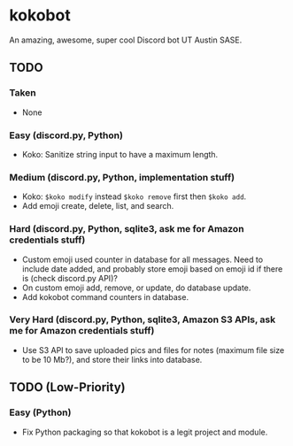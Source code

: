 # kokobot
An amazing, awesome, super cool Discord bot UT Austin SASE.

## TODO
### Taken
- None

### Easy (discord.py, Python)
- Koko: Sanitize string input to have a maximum length.

### Medium (discord.py, Python, implementation stuff)
- Koko: `$koko modify` instead `$koko remove` first then `$koko add`.
- Add emoji create, delete, list, and search.

### Hard (discord.py, Python, sqlite3, ask me for Amazon credentials stuff)
- Custom emoji used counter in database for all messages. Need to include date added, and probably store emoji based on emoji id if there is (check discord.py API)?
- On custom emoji add, remove, or update, do database update.
- Add kokobot command counters in database.

### Very Hard (discord.py, Python, sqlite3, Amazon S3 APIs, ask me for Amazon credentials stuff)
- Use S3 API to save uploaded pics and files for notes (maximum file size to be 10 Mb?), and store their links into database.

## TODO (Low-Priority)
### Easy (Python)
- Fix Python packaging so that kokobot is a legit project and module.
